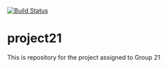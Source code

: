 [![Build Status](https://travis-ci.org/UHSDFall17/projectPROJECTNUMBER.svg?branch=master)](https://travis-ci.org/UHSDFall17/project21)

# project21
This is repository for the project assigned to Group 21
